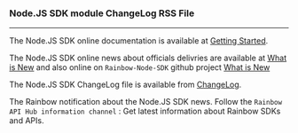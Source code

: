 ### Node.JS SDK module ChangeLog RSS File

---

The Node.JS SDK online documentation is available at [Getting Started](/doc/sdk/node/guides/Getting_Started).

The Node.JS SDK online news about officials delivries are available at [What is New](/doc/sdk/node/guides/What_is_new) and also online on `Rainbow-Node-SDK` github project [What is New](https://github.com/Rainbow-CPaaS/Rainbow-Node-SDK/releases)

The Node.JS SDK ChangeLog file is available from [ChangeLog](/doc/sdk/node/api/ChangeLogRSS.xml).

The Rainbow notification about the Node.JS SDK news. Follow the `Rainbow API Hub information channel` : Get latest information about Rainbow SDKs and APIs.
